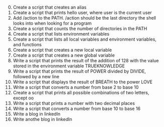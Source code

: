 0. Create a script that creates an alias
1. Create a script that prints hello user, where user is the current user
2. Add /action to the PATH. /action should be the last directory the shell looks into when looking for a program
3. Create a script that counts the number of directories in the PATH
4. Create a script that lists environment variables
5. Create a script that lists all local variables and environment variables, and functions
6. Create a script that creates a new local variable
7. Create a script that creates a new global variable
8. Write a script that prints the result of the addition of 128 with the value stored in the environment variable TRUEKNOWLEDGE
9. Write a script that prints the result of POWER divided by DIVIDE, followed by a new line
10. Write a script that displays the result of BREATH to the power LOVE
11. Write a script that converts a number from base 2 to base 10
12. Create a script that prints all possible combinations of two letters, except oo
13. Write a script that prints a number with two decimal places
14. Write a script that converts a number from base 10 to base 16
15. Write a blog in linkedIn
16. Write anothe blog in linkedIn
